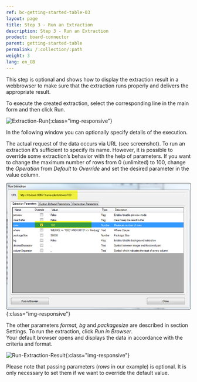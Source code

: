 ```yaml
---
ref: bc-getting-started-table-03
layout: page
title: Step 3 - Run an Extraction
description: Step 3 - Run an Extraction
product: board-connector
parent: getting-started-table
permalink: /:collection/:path
weight: 3
lang: en_GB
---
```


This step is optional and shows how to display the extraction result in a webbrowser to make sure that the extraction runs properly and delivers the appropriate result.

To execute the created extraction, select the corresponding line in the main form and then click Run.

![Extraction-Run](/img/content/Extraction-Run.png){:class="img-responsive"}

In the following window you can optionally specify details of the execution. 

The actual request of the data occurs via URL (see screenshot). To run an extraction it’s sufficient to specify its name. However, it is possible to override some extraction’s behavior with the help of parameters. If you want to change the maximum number of rows from 0 (unlimited) to 100, change the *Operation* from *Default*  to *Override* and set the desired parameter in the value column.

![Table-Plants-Run](/img/content/Table-Plants-Run.png){:class="img-responsive"}

The other parameters *format, bg* and *packagesize* are described in section Settings. To run the extraction, click *Run in Browser*. <br>
Your default browser opens and displays the data in accordance with the criteria and format.

![Run-Extraction-Result](/img/content/Run-Extraction-Result.png){:class="img-responsive"}


Please note that passing parameters (*rows* in our example) is optional. It is only necessary to set them if we want to override the default value.